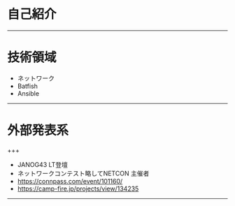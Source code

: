 # 自己紹介

---
# 技術領域
- ネットワーク
- Batfish
- Ansible

---
# 外部発表系

+++

- JANOG43 LT登壇
- ネットワークコンテスト略してNETCON 主催者
- https://connpass.com/event/101160/
- https://camp-fire.jp/projects/view/134235

---
